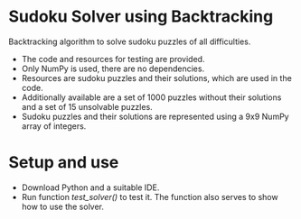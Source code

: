 # Sudoku Solver using Backtracking

Backtracking algorithm to solve sudoku puzzles of all difficulties.

- The code and resources for testing are provided.
- Only NumPy is used, there are no dependencies.
- Resources are sudoku puzzles and their solutions, which are used in the code.
- Additionally available are a set of 1000 puzzles without their solutions and a set of 15 unsolvable puzzles.
- Sudoku puzzles and their solutions are represented using a 9x9 NumPy array of integers.

# Setup and use

- Download Python and a suitable IDE.
- Run function _test_solver()_ to test it. The function also serves to show how to use the solver.
